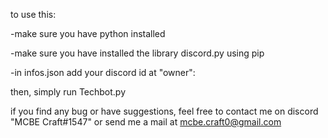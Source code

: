 to use this:

-make sure you have python installed

-make sure you have installed the library discord.py using pip

-in infos.json add your discord id at "owner":

then, simply run Techbot.py

if you find any bug or have suggestions, feel free to contact me on discord "MCBE Craft#1547" or send me a mail at mcbe.craft0@gmail.com